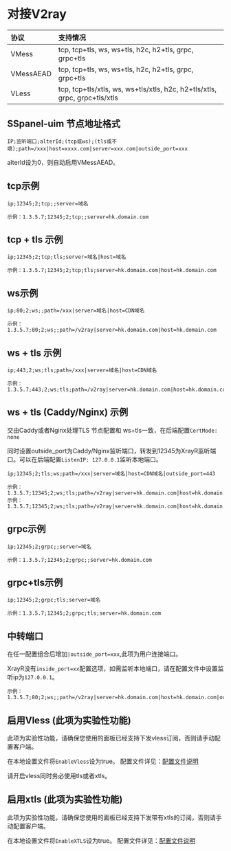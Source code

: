 # 对接V2ray

| 协议 | 支持情况 |
| :--- | :--- |
| VMess | tcp, tcp+tls, ws, ws+tls, h2c, h2+tls, grpc, grpc+tls |
| VMessAEAD | tcp, tcp+tls, ws, ws+tls, h2c, h2+tls, grpc, grpc+tls |
| VLess | tcp, tcp+tls/xtls, ws, ws+tls/xtls, h2c, h2+tls/xtls, grpc, grpc+tls/xtls |

## SSpanel-uim 节点地址格式

```text
IP;监听端口;alterId;(tcp或ws);(tls或不填);path=/xxx|host=xxxx.com|server=xxx.com|outside_port=xxx
```

alterId设为0，则自动启用VMessAEAD。

## tcp示例

```text
ip;12345;2;tcp;;server=域名
```

```text
示例：1.3.5.7;12345;2;tcp;;server=hk.domain.com
```

## tcp + tls 示例

```text
ip;12345;2;tcp;tls;server=域名|host=域名
```

```text
示例：1.3.5.7;12345;2;tcp;tls;server=hk.domain.com|host=hk.domain.com
```

## ws示例

```text
ip;80;2;ws;;path=/xxx|server=域名|host=CDN域名
```

```text
示例：1.3.5.7;80;2;ws;;path=/v2ray|server=hk.domain.com|host=hk.domain.com
```

## ws + tls 示例

```text
ip;443;2;ws;tls;path=/xxx|server=域名|host=CDN域名
```

```text
示例：1.3.5.7;443;2;ws;tls;path=/v2ray|server=hk.domain.com|host=hk.domain.com
```

## ws + tls \(Caddy/Nginx\) 示例

交由Caddy或者Nginx处理TLS 节点配置和 ws+tls一致，在后端配置`CertMode: none`

同时设置outside\_port为Caddy/Nginx监听端口，转发到12345为XrayR监听端口。可以在后端配置`ListenIP: 127.0.0.1`监听本地端口。

```text
ip;12345;2;tls;ws;path=/xxx|server=域名|host=CDN域名|outside_port=443
```

```text
示例：1.3.5.7;12345;2;ws;tls;path=/v2ray|server=hk.domain.com|host=hk.domain.com示例：1.3.5.7;12345;2;ws;tls;path=/v2ray|server=hk.domain.com|host=hk.domain.com
```

## grpc示例

```text
ip;12345;2;grpc;;server=域名
```

```text
示例：1.3.5.7;12345;2;grpc;;server=hk.domain.com
```

## grpc+tls示例

```text
ip;12345;2;grpc;tls;server=域名
```

```text
示例：1.3.5.7;12345;2;grpc;tls;server=hk.domain.com
```

## 中转端口

在任一配置组合后增加`|outside_port=xxx`,此项为用户连接端口。

XrayR没有`inside_port=xx`配置选项，如需监听本地端口，请在配置文件中设置监听ip为`127.0.0.1`。

```text
示例：1.3.5.7;80;2;ws;;path=/v2ray|server=hk.domain.com|host=hk.domain.com|outside_port=12345
```

## 启用Vless **\(此项为实验性功能\)**

此项为实验性功能，请确保您使用的面板已经支持下发vless订阅，否则请手动配置客户端。

在本地设置文件将`EnableVless`设为true。 配置文件详见：[配置文件说明](../../xrayr-pei-zhi-wen-jian-shuo-ming/config.md#mian-ban-dui-jie-pei-zhi)

请开启vless同时务必使用tls或者xtls。

## 启用xtls **\(此项为实验性功能\)**

此项为实验性功能，请确保您使用的面板已经支持下发带有xtls的订阅，否则请手动配置客户端。

在本地设置文件将`EnableXTLS`设为true。 配置文件详见：[配置文件说明](../../xrayr-pei-zhi-wen-jian-shuo-ming/config.md#mian-ban-dui-jie-pei-zhi)

